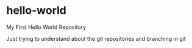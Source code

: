 # hello-world
My First Hello World Repository

Just trying to understand about the git repositories and branching in git
